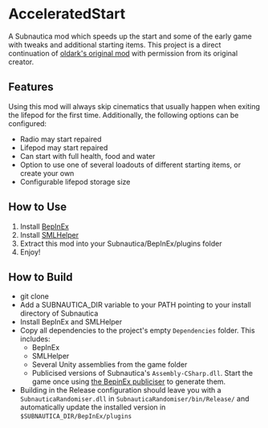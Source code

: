 # AcceleratedStart
A Subnautica mod which speeds up the start and some of the early game with tweaks and additional starting items.
This project is a direct continuation of [oldark's original mod](https://bitbucket.org/glibfire/subnauticamods/src/master/AcceleratedStart/)
with permission from its original creator.

## Features

Using this mod will always skip cinematics that usually happen when exiting the lifepod for the first time.
Additionally, the following options can be configured:

- Radio may start repaired
- Lifepod may start repaired
- Can start with full health, food and water
- Option to use one of several loadouts of different starting items, or create your own
- Configurable lifepod storage size

## How to Use
1. Install [BepInEx](https://www.nexusmods.com/subnautica/mods/1108)
2. Install [SMLHelper](https://www.nexusmods.com/subnautica/mods/113)
3. Extract this mod into your Subnautica/BepInEx/plugins folder
4. Enjoy!

## How to Build
* git clone
* Add a SUBNAUTICA_DIR variable to your PATH pointing to your install directory of Subnautica
* Install BepInEx and SMLHelper
* Copy all dependencies to the project's empty `Dependencies` folder. This includes:
  * BepInEx
  * SMLHelper
  * Several Unity assemblies from the game folder
  * Publicised versions of Subnautica's `Assembly-CSharp.dll`. Start the game once using [the BepinEx publiciser](https://github.com/MrPurple6411/Bepinex-Tools/releases/) to generate them.
* Building in the Release configuration should leave you with a `SubnauticaRandomiser.dll` in `SubnauticaRandomiser/bin/Release/` and automatically update the installed version in `$SUBNAUTICA_DIR/BepInEx/plugins`
